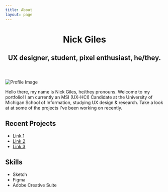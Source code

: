 ```yaml
---
title: About
layout: page
---
```

<header class="header-home">
<h1 class="title">Nick Giles</h1>
<h2 class="description">UX designer, student, pixel enthusiast, he/they.</h2>
</header>

<img src="http://nicholasgiles.com/assets/images/profile.jpg" alt="Profile Image">

<p>Hello there, my name is Nick Giles, he/they pronouns. Welcome to my portfolio! I am currently an MSI (UX-HCI) Candidate at the University of Michigan School of Information, studying UX design & research. Take a look at at some of the projects I've been working on recently.</p>

<h2>Recent Projects</h2>

<ul>
	<li><a href="https://github.com/">Link 1</a></li>
	<li><a href="https://github.com/">Link 2</a></li>
	<li><a href="https://github.com/">Link 3</a></li>
</ul>

<h2>Skills</h2>

<ul class="skill-list">
	<li>Sketch</li>
	<li>Figma</li>
	<li>Adobe Creative Suite</li>
</ul>
